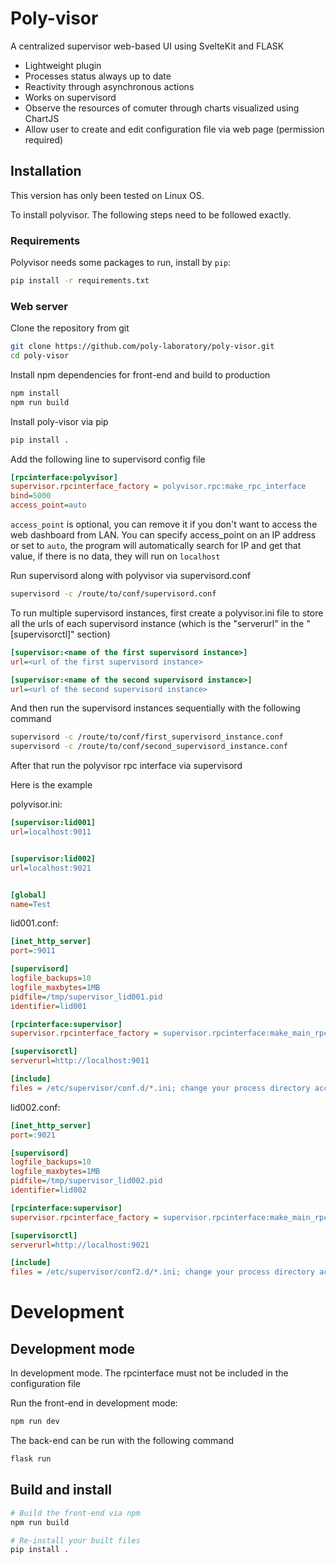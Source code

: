 # Poly-visor

A centralized supervisor web-based UI using SvelteKit and FLASK

* Lightweight plugin
* Processes status always up to date
* Reactivity through asynchronous actions
* Works on supervisord
* Observe the resources of comuter through charts visualized using ChartJS
* Allow user to create and edit configuration file via web page (permission required)

## Installation

This version has only been tested on Linux OS.

To install polyvisor. The following steps need to be followed exactly.

### Requirements
Polyvisor needs some packages to run, install by ```pip```:
```bash
pip install -r requirements.txt
```

### Web server
Clone the repository from git
```bash
git clone https://github.com/poly-laboratory/poly-visor.git
cd poly-visor
```
Install npm dependencies for front-end and build to production
```bash
npm install
npm run build
```

Install poly-visor via pip
```bash
pip install .
```

Add the following line to supervisord config file
```ini
[rpcinterface:polyvisor]
supervisor.rpcinterface_factory = polyvisor.rpc:make_rpc_interface
bind=5000
access_point=auto
```
```access_point``` is optional, you can remove it if you don't want to access the web dashboard from LAN.
You can specify access_point on an IP address or set to ```auto```, the program will automatically search for IP and get that value, if there is no data, they will run on ```localhost```

Run supervisord along with polyvisor via supervisord.conf
```bash
supervisord -c /route/to/conf/supervisord.conf
```

To run multiple supervisord instances, first create a polyvisor.ini file to store all the urls of each supervisord instance (which is the "serverurl" in the "[supervisorctl]" section)
```ini
[supervisor:<name of the first supervisord instance>]
url=<url of the first supervisord instance>

[supervisor:<name of the second supervisord instance>]
url=<url of the second supervisord instance>
```
And then run the supervisord instances sequentially with the following command
```bash
supervisord -c /route/to/conf/first_supervisord_instance.conf
supervisord -c /route/to/conf/second_supervisord_instance.conf
``` 
After that run the polyvisor rpc interface via supervisord

Here is the example

polyvisor.ini:
```ini
[supervisor:lid001]
url=localhost:9011


[supervisor:lid002]
url=localhost:9021


[global]
name=Test
```

lid001.conf:
```ini
[inet_http_server]
port=:9011

[supervisord]
logfile_backups=10
logfile_maxbytes=1MB
pidfile=/tmp/supervisor_lid001.pid
identifier=lid001

[rpcinterface:supervisor]
supervisor.rpcinterface_factory = supervisor.rpcinterface:make_main_rpcinterface

[supervisorctl]
serverurl=http://localhost:9011

[include]
files = /etc/supervisor/conf.d/*.ini; change your process directory accordingly
```

lid002.conf:
```ini
[inet_http_server]
port=:9021

[supervisord]
logfile_backups=10
logfile_maxbytes=1MB
pidfile=/tmp/supervisor_lid002.pid
identifier=lid002

[rpcinterface:supervisor]
supervisor.rpcinterface_factory = supervisor.rpcinterface:make_main_rpcinterface

[supervisorctl]
serverurl=http://localhost:9021

[include]
files = /etc/supervisor/conf2.d/*.ini; change your process directory accordingly
```


# Development

## Development mode
In development mode. The rpcinterface must not be included in the configuration file

Run the front-end in development mode:
```bash
npm run dev
```

The back-end can be run with the following command
```bash
flask run
```

## Build and install
```bash
# Build the front-end via npm
npm run build

# Re-install your built files
pip install .
```

